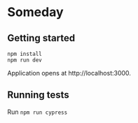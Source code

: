 # Someday

## Getting started

```
npm install
npm run dev
```

Application opens at http://localhost:3000.

## Running tests

Run `npm run cypress`
